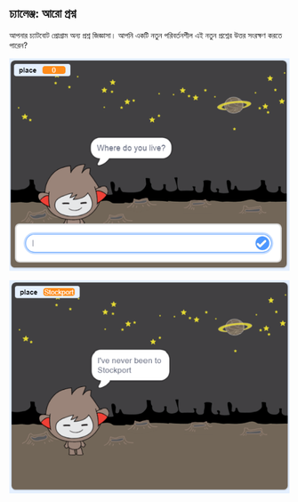 ## চ্যালেঞ্জ: আরো প্রশ্ন

আপনার চ্যাটবোট প্রোগ্রাম অন্য প্রশ্ন জিজ্ঞাসা। আপনি একটি নতুন পরিবর্তনশীল এই নতুন প্রশ্নের উত্তর সংরক্ষণ করতে পারেন?

![আরো প্রশ্ন](images/chatbot-question1.png)

![আরো প্রশ্ন](images/chatbot-question2.png)